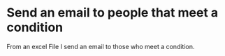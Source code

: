 # Send an email to people that meet a condition
From an excel File I send an email to those who meet a condition. 
